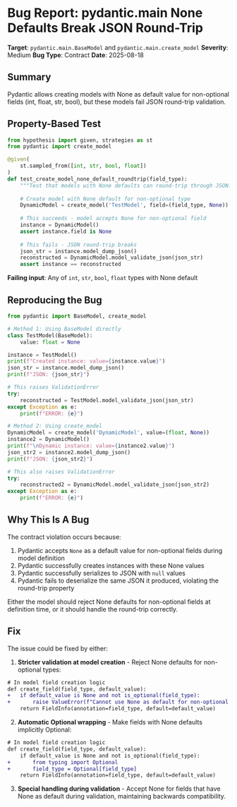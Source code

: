 # Bug Report: pydantic.main None Defaults Break JSON Round-Trip

**Target**: `pydantic.main.BaseModel` and `pydantic.main.create_model`
**Severity**: Medium
**Bug Type**: Contract
**Date**: 2025-08-18

## Summary

Pydantic allows creating models with None as default value for non-optional fields (int, float, str, bool), but these models fail JSON round-trip validation.

## Property-Based Test

```python
from hypothesis import given, strategies as st
from pydantic import create_model

@given(
    st.sampled_from([int, str, bool, float])
)
def test_create_model_none_default_roundtrip(field_type):
    """Test that models with None defaults can round-trip through JSON."""
    
    # Create model with None default for non-optional type
    DynamicModel = create_model('TestModel', field=(field_type, None))
    
    # This succeeds - model accepts None for non-optional field
    instance = DynamicModel()
    assert instance.field is None
    
    # This fails - JSON round-trip breaks
    json_str = instance.model_dump_json()
    reconstructed = DynamicModel.model_validate_json(json_str)
    assert instance == reconstructed
```

**Failing input**: Any of `int`, `str`, `bool`, `float` types with None default

## Reproducing the Bug

```python
from pydantic import BaseModel, create_model

# Method 1: Using BaseModel directly
class TestModel(BaseModel):
    value: float = None

instance = TestModel()
print(f"Created instance: value={instance.value}")
json_str = instance.model_dump_json() 
print(f"JSON: {json_str}")

# This raises ValidationError
try:
    reconstructed = TestModel.model_validate_json(json_str)
except Exception as e:
    print(f"ERROR: {e}")

# Method 2: Using create_model
DynamicModel = create_model('DynamicModel', value=(float, None))
instance2 = DynamicModel()
print(f"\nDynamic instance: value={instance2.value}")
json_str2 = instance2.model_dump_json()
print(f"JSON: {json_str2}")

# This also raises ValidationError
try:
    reconstructed2 = DynamicModel.model_validate_json(json_str2)
except Exception as e:
    print(f"ERROR: {e}")
```

## Why This Is A Bug

The contract violation occurs because:
1. Pydantic accepts `None` as a default value for non-optional fields during model definition
2. Pydantic successfully creates instances with these None values  
3. Pydantic successfully serializes to JSON with `null` values
4. Pydantic fails to deserialize the same JSON it produced, violating the round-trip property

Either the model should reject None defaults for non-optional fields at definition time, or it should handle the round-trip correctly.

## Fix

The issue could be fixed by either:

1. **Stricter validation at model creation** - Reject None defaults for non-optional types:

```diff
# In model field creation logic
def create_field(field_type, default_value):
+   if default_value is None and not is_optional(field_type):
+       raise ValueError(f"Cannot use None as default for non-optional type {field_type}")
    return FieldInfo(annotation=field_type, default=default_value)
```

2. **Automatic Optional wrapping** - Make fields with None defaults implicitly Optional:

```diff  
# In model field creation logic
def create_field(field_type, default_value):
    if default_value is None and not is_optional(field_type):
+       from typing import Optional
+       field_type = Optional[field_type]
    return FieldInfo(annotation=field_type, default=default_value)
```

3. **Special handling during validation** - Accept None for fields that have None as default during validation, maintaining backwards compatibility.
